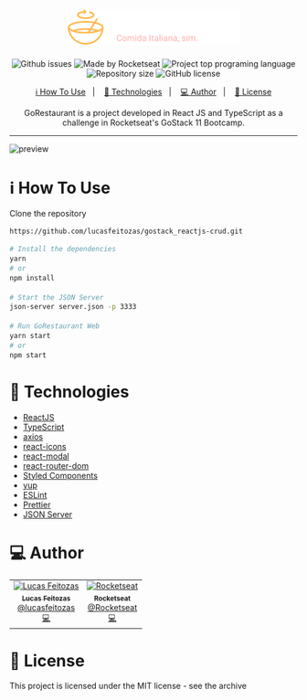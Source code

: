 <h1 align="center">
  <img alt="GoRestaurant" title="GoRestaurant" src="src/assets/logo.svg" width="300px" />
</h1>

<p align="center">
  <img alt="Github issues" src="https://img.shields.io/github/issues/lucasfeitozas/gostack_reactjs-crud?color=7D40E7">
  <img alt="Made by Rocketseat" src="https://img.shields.io/badge/made%20by-Rocketseat-%20?color=7D40E7">
  <img alt="Project top programing language" src="https://img.shields.io/github/languages/top/lucasfeitozas/gostack_reactjs-crud">
  <img alt="Repository size" src="https://img.shields.io/github/repo-size/lucasfeitozas/gostack_reactjs-crud?color=7D40E7">
  <img alt="GitHub license" src="https://img.shields.io/github/license/lucasfeitozas/gostack_reactjs-crud?color=7D40E7">
</p>

<p align="center">
  <a href="#information_source-how-to-use">ℹ️ How To Use</a>&nbsp;&nbsp;&nbsp;|&nbsp;&nbsp;&nbsp;
  <a href="#rocket-technologies">🚀 Technologies</a>&nbsp;&nbsp;&nbsp;|&nbsp;&nbsp;&nbsp;
  <a href="#computer-author">💻 Author</a>&nbsp;&nbsp;&nbsp;|&nbsp;&nbsp;&nbsp;
  <a href="#memo-license">📝 License</a>
</p>

<p align="center">
  GoRestaurant is a project developed in React JS and TypeScript as a challenge in Rocketseat's GoStack 11 Bootcamp.
</p>

---

![preview](./src/assets/preview.gif)

# :information_source: How To Use

Clone the repository

```bash
https://github.com/lucasfeitozas/gostack_reactjs-crud.git
```

```bash
# Install the dependencies
yarn
# or
npm install

# Start the JSON Server
json-server server.json -p 3333

# Run GoRestaurant Web
yarn start
# or
npm start
```

# :rocket: Technologies

- [ReactJS](https://pt-br.reactjs.org/)
- [TypeScript](https://www.typescriptlang.org/)
- [axios](https://github.com/axios/axios)
- [react-icons](https://react-icons.github.io/react-icons/)
- [react-modal](https://github.com/reactjs/react-modal)
- [react-router-dom](https://reacttraining.com/react-router/web)
- [Styled Components](https://www.styled-components.com/)
- [yup](https://github.com/jquense/yup)
- [ESLint](https://eslint.org/)
- [Prettier](https://prettier.io/)
- [JSON Server](https://github.com/typicode/json-server)

# :computer: Author

<table>
  <tr>
    <td align="center">
      <a href="https://github.com/lucasfeitozas/">
        <img src="https://avatars0.githubusercontent.com/u/7691963?s=460&u=6315520471f98511ce4d355ec16205eecb49d694&v=4" width="100px;" alt="Lucas Feitozas"/>
        <br />
        <sub>
          <b>Lucas Feitozas</b>
        </sub>
       </a>
       <br />
       <a href="https://www.linkedin.com/in/lucas-feitozas-60594324/" title="Linkedin">@lucasfeitozas</a>
       <br />
       <a href="https://github.com/lucasfeitozas/" title="Code">💻</a>
    </td>
    <td align="center">
      <a href="https://github.com/Rocketseat/">
        <img src="https://avatars0.githubusercontent.com/u/28929274?s=200&v=4" width="100px;" alt="Rocketseat"/>
        <br />
        <sub>
          <b>Rocketseat</b>
        </sub>
       </a>
       <br />
       <a href="https://www.linkedin.com/school/rocketseat/" title="Linkedin">@Rocketseat</a>
       <br />
       <a href="https://github.com/Rocketseat/" title="Code">💻</a>
    </td>
  </tr>
</table>

# :memo: License

This project is licensed under the MIT license - see the archive
